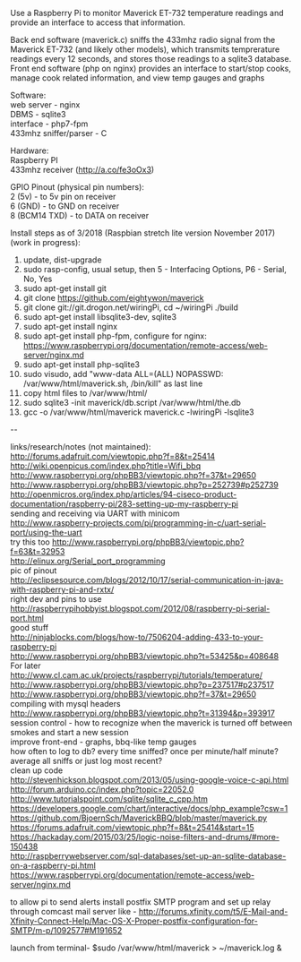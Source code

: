 Use a Raspberry Pi to monitor Maverick ET-732 temperature readings and provide an interface to access that information.

Back end software (maverick.c) sniffs the 433mhz radio signal from the Maverick ET-732 (and likely other models), which transmits temprerature readings every 12 seconds, and stores those readings to a sqlite3 database. Front end software (php on nginx) provides an interface to start/stop cooks, manage cook related information, and view temp gauges and graphs

Software:  
web server - nginx  
DBMS - sqlite3  
interface - php7-fpm   
433mhz sniffer/parser - C  

Hardware:  
Raspberry PI  
433mhz receiver (http://a.co/fe3oOx3)  

GPIO Pinout (physical pin numbers):  
2 (5v) - to 5v pin on receiver  
6 (GND) - to GND on receiver  
8 (BCM14 TXD) - to DATA on receiver  

Install steps as of 3/2018 (Raspbian stretch lite version November 2017) (work in progress):
1. update, dist-upgrade
2. sudo rasp-config, usual setup, then 5 - Interfacing Options, P6 - Serial, No, Yes
3. sudo apt-get install git
4. git clone https://github.com/eightywon/maverick
5. git clone git://git.drogon.net/wiringPi, cd ~/wiringPi ./build
6. sudo apt-get install libsqlite3-dev, sqlite3
7. sudo apt-get install nginx
8. sudo apt-get install php-fpm, configure for nginx: https://www.raspberrypi.org/documentation/remote-access/web-server/nginx.md
9. sudo apt-get install php-sqlite3
10. sudo visudo, add "www-data ALL=(ALL) NOPASSWD: /var/www/html/maverick.sh, /bin/kill" as last line
11. copy html files to /var/www/html/
12. sudo sqlite3 -init maverick/db.script /var/www/html/the.db
13. gcc -o /var/www/html/maverick maverick.c -lwiringPi -lsqlite3

--

links/research/notes (not maintained):
http://forums.adafruit.com/viewtopic.php?f=8&t=25414  
http://wiki.openpicus.com/index.php?title=Wifi_bbq  
http://www.raspberrypi.org/phpBB3/viewtopic.php?f=37&t=29650  
http://www.raspberrypi.org/phpBB3/viewtopic.php?p=252739#p252739  
http://openmicros.org/index.php/articles/94-ciseco-product-documentation/raspberry-pi/283-setting-up-my-raspberry-pi  
sending and receiving via UART with minicom   
http://www.raspberry-projects.com/pi/programming-in-c/uart-serial-port/using-the-uart  
try this too http://www.raspberrypi.org/phpBB3/viewtopic.php?f=63&t=32953  
http://elinux.org/Serial_port_programming  
pic of pinout  
http://eclipsesource.com/blogs/2012/10/17/serial-communication-in-java-with-raspberry-pi-and-rxtx/  
right dev and pins to use  
http://raspberrypihobbyist.blogspot.com/2012/08/raspberry-pi-serial-port.html  
good stuff  
http://ninjablocks.com/blogs/how-to/7506204-adding-433-to-your-raspberry-pi  
http://www.raspberrypi.org/phpBB3/viewtopic.php?t=53425&p=408648  
For later  
http://www.cl.cam.ac.uk/projects/raspberrypi/tutorials/temperature/  
http://www.raspberrypi.org/phpBB3/viewtopic.php?p=237517#p237517  
http://www.raspberrypi.org/phpBB3/viewtopic.php?f=37&t=29650  
compiling with mysql headers  
http://www.raspberrypi.org/phpBB3/viewtopic.php?t=31394&p=393917  
session control - how to recognize when  the maverick is turned off between smokes and start a new session  
improve front-end - graphs, bbq-like temp gauges  
how often to log to db? every time sniffed? once per minute/half minute? average all sniffs or just log most recent?  
clean up code  
http://stevenhickson.blogspot.com/2013/05/using-google-voice-c-api.html  
http://forum.arduino.cc/index.php?topic=22052.0   
http://www.tutorialspoint.com/sqlite/sqlite_c_cpp.htm  
https://developers.google.com/chart/interactive/docs/php_example?csw=1  
https://github.com/BjoernSch/MaverickBBQ/blob/master/maverick.py  
https://forums.adafruit.com/viewtopic.php?f=8&t=25414&start=15  
https://hackaday.com/2015/03/25/logic-noise-filters-and-drums/#more-150438  
http://raspberrywebserver.com/sql-databases/set-up-an-sqlite-database-on-a-raspberry-pi.html  
https://www.raspberrypi.org/documentation/remote-access/web-server/nginx.md  

to allow pi to send alerts install postfix SMTP program and set up relay through comcast mail server like - http://forums.xfinity.com/t5/E-Mail-and-Xfinity-Connect-Help/Mac-OS-X-Proper-postfix-configuration-for-SMTP/m-p/1092577#M191652  

launch from terminal- $sudo /var/www/html/maverick > ~/maverick.log &


